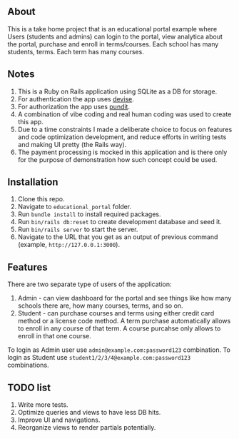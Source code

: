 ## About

This is a take home project that is an educational portal example where Users (students and admins) can login to the portal, view analytica about the portal, purchase and enroll in terms/courses. Each school has many students, terms. Each term has many courses.

## Notes

1) This is a Ruby on Rails application using SQLite as a DB for storage.
2) For authentication the app uses [devise](https://github.com/heartcombo/devise).
3) For authorization the app uses [pundit](https://github.com/varvet/pundit).
4) A combination of vibe coding and real human coding was used to create this app.
5) Due to a time constraints I made a deliberate choice to focus on features and code optimization development, and reduce efforts in writing tests and making UI pretty (the Rails way).
6) The payment processing is mocked in this application and is there only for the purpose of demonstration how such concept could be used.

## Installation

1) Clone this repo.
2) Navigate to `educational_portal` folder.
3) Run `bundle install` to install required packages.
4) Run `bin/rails db:reset` to create development database and seed it.
5) Run `bin/rails server` to start the server.
6) Navigate to the URL that you get as an output of previous command (example, `http://127.0.0.1:3000`).

## Features

There are two separate type of users of the application:
1) Admin - can view dashboard for the portal and see things like how many schools there are, how many courses, terms, and so on.
2) Student - can purchase courses and terms using either credit card method or a license code method. A term purchase automatically allows to enroll in any course of that term. A course purcahse only allows to enroll in that one course.

To login as Admin user use `admin@example.com:password123` combination.
To login as Student use `student1/2/3/4@example.com:password123` combinations.

## TODO list

1) Write more tests.
2) Optimize queries and views to have less DB hits.
3) Improve UI and navigations.
4) Reorganize views to render partials potentially.